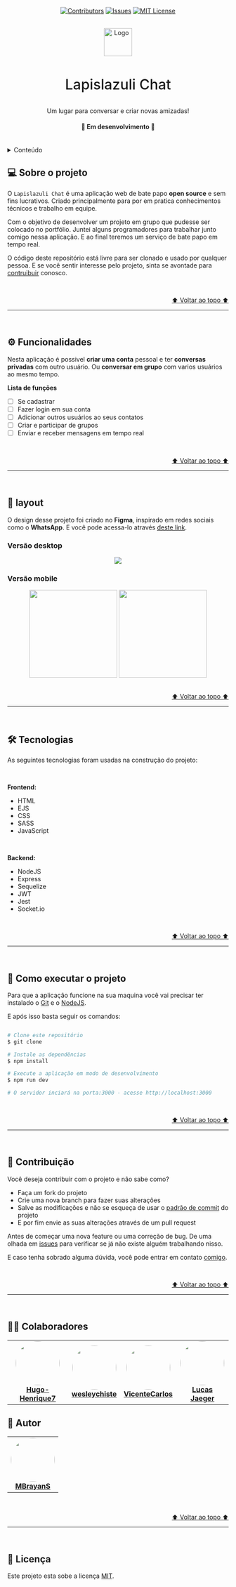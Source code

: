 <div id="topo" align="center">

[![Contributors][contributors-shield]][contributors-url]
[![Issues][issues-shield]][issues-url]
[![MIT License][license-shield]][license-url]

</div>

<br>

<div align="center">
  <a href="https://github.com/MBrayanS/lapislazuli-chat">
    <img src="images/logo.png" alt="Logo" width="64">
  </a>

  <h3 style="font-size: 32px; font-weight: 500">Lapislazuli Chat</h3>
  <p> Um lugar para conversar e criar novas amizadas! </p>

  <h4> 🚧 Em desenvolvimento 🚧 </h4>

</div> 

<br>

<details>
    <summary>Conteúdo</summary>
    <br>
    <ul>
        <li> <a href='#-sobre-o-projeto'>Sobre</a> </li>
        <li> <a href='#-layout'>Layout</a> </li>
        <li> <a href='#-funcionalidades'>Funcionalidades</a> </li>
        <li> <a href='#-tecnologias'>Tecnologias</a> </li>
        <li> <a href='#-como-executar-o-projeto'>Como executar</a> </li>
        <li> <a href='#-contribuição'>Contribuição</a> </li>
        <li> <a href='#-colaboradores'>Colaboradores</a> </li>
        <li> <a href='#-autor'>Autor</a> </li>
        <li> <a href='#-licença'>Licença</a> </li>
    </ul>
</details>

## 💻 Sobre o projeto

O `Lapislazuli Chat` é uma aplicação web de bate papo **open source** e sem fins lucrativos. Criado principalmente para por em pratica conhecimentos técnicos e trabalho em equipe. 

Com o objetivo de desenvolver um projeto em grupo que pudesse ser colocado no portfólio. Juntei alguns programadores para trabalhar junto comigo nessa aplicação. E ao final teremos um serviço de bate papo em tempo real.

O código deste repositório está livre para ser clonado e usado por qualquer pessoa. E se você sentir interesse pelo projeto, sinta se avontade para [contruibuir](#-contribuição) conosco. 

<br>

<p align="right"> <a href="#topo">⬆️ Voltar ao topo ⬆️ </a> </p>

***

<br>

## ⚙ Funcionalidades

 Nesta aplicação é possivel **criar uma conta** pessoal e ter **conversas privadas** com outro usuário. Ou **conversar em grupo** com varios usuários ao mesmo tempo.

**Lista de funções** 

 - [ ] Se cadastrar
 - [ ] Fazer login em sua conta
 - [ ] Adicionar outros usuários ao seus contatos
 - [ ] Criar e participar de grupos
 - [ ] Enviar e receber mensagens em tempo real

<br>

<p align="right"> <a href="#topo">⬆️ Voltar ao topo ⬆️ </a> </p>

***

<br>

## 🎨 layout

O design desse projeto foi criado no **Figma**, inspirado em redes sociais como o **WhatsApp**. E você pode acessa-lo através [deste link][figma-design-url].

### Versão desktop

<div align="center">
  <img src="./images/Screenshot-desktop.png">
</div>

### Versão mobile

<div align="center">
  <img width="200px" src="./images/Screenshot-mobile-01.png">
  <img width="200px" src="./images/Screenshot-mobile-02.png">
</div>

<br>

<p align="right"> <a href="#topo">⬆️ Voltar ao topo ⬆️ </a> </p>

***

<br>

## 🛠 Tecnologias

As seguintes tecnologias foram usadas na construção do projeto:

<br>

**Frontend:** 
- HTML 
- EJS
- CSS
- SASS
- JavaScript

<br>

**Backend:**
- NodeJS
- Express
- Sequelize
- JWT
- Jest
- Socket.io

<br>

<p align="right"> <a href="#topo">⬆️ Voltar ao topo ⬆️ </a> </p>

***

<br>

## 🚀 Como executar o projeto

Para que a aplicação funcione na sua maquina você vai precisar ter instalado o [Git][git-url] e o [NodeJS][node-url].

E após isso basta seguir os comandos:

```bash

# Clone este repositório
$ git clone 

# Instale as dependências
$ npm install

# Execute a aplicação em modo de desenvolvimento
$ npm run dev

# O servidor inciará na porta:3000 - acesse http://localhost:3000 

```

<br>

<p align="right"> <a href="#topo">⬆️ Voltar ao topo ⬆️ </a> </p>

***

<br>

## 🌠 Contribuição

Você deseja contribuir com o projeto e não sabe como?

- Faça um fork do projeto
- Crie uma nova branch para fazer suas alterações
- Salve as modificações e não se esqueça de usar o [padrão de commit][padrao-de-commit-url] do projeto
- E por fim envie as suas alterações através de um pull request

Antes de começar uma nova feature ou uma correção de bug. De uma olhada em [issues][issues-url] para verificar se já não existe alguém trabalhando nisso. 

E caso tenha sobrado alguma dúvida, você pode entrar em contato [comigo](https://github.com/MBrayanS).

<br>

<p align="right"> <a href="#topo">⬆️ Voltar ao topo ⬆️ </a> </p>

***

<br>

## 👨‍💻 Colaboradores

<table>
  <tr>
    <td align="center"> <a href="https://github.com/Hugo-Henrique7"> <img style="border-radius: 50%;" src="https://avatars.githubusercontent.com/u/118087594?v=4" width="100px;"/> <br> <b> Hugo-Henrique7 </b> </a> </td>
    <td align="center"> <a href="https://github.com/wesleychiste"> <img style="border-radius: 50%;" src="https://avatars.githubusercontent.com/u/76197169?v=4" width="100px;"/> <br> <b> wesleychiste </b> </a> </td>
    <td align="center"> <a href="https://github.com/vicentecarlos"> <img style="border-radius: 50%;" src="https://avatars.githubusercontent.com/u/81314892?v=4" width="100px;"/> <br> <b> VicenteCarlos </b> </a> </td>
    <td align="center"> <a href="https://github.com/jaeger-lucas"> <img style="border-radius: 50%;" src="https://avatars.githubusercontent.com/u/38478795?v=4" width="100px;"/> <br> <b> Lucas Jaeger </b> </a> </td>
  </tr>
</table>


## 👷 Autor

<table>
  <td align="center">
    <a href="https://github.com/MBrayanS">
      <img style="border-radius: 50%;" src="https://avatars.githubusercontent.com/u/116113377?v=4" width="100px;"/>
      <br>
      <b> MBrayanS </b>
    </a>
  </td>
</table>

<br>

<p align="right"> <a href="#topo">⬆️ Voltar ao topo ⬆️ </a> </p>

***

<br>

## 📝 Licença

Este projeto esta sobe a licença [MIT][license-url].

<!-- Links de estilo de referência -->
<!--
    Estou usando "reference style" para deixar o arquivo mais legivel.
    https://www.markdownguide.org/basic-syntax/#reference-style-links
-->

[contributors-url]: https://github.com/MBrayanS/lapislazuli-chat/graphs/contributors
[issues-url]: https://github.com/MBrayanS/lapislazuli-chat/issues
[license-url]: https://github.com/MBrayanS/lapislazuli-chat/blob/main/LICENSE
[figma-design-url]: https://www.figma.com/file/JWdnEMvHKpvcCBL1gNjC5a/lapislazuli-chat?type=design&node-id=402-399&mode=design&t=Q1ppBLZIahbfiUmS-0
[git-url]: https://git-scm.com
[node-url]: https://nodejs.org/en
[padrao-de-commit-url]: https://github.com/MBrayanS/lapislazuli-chat/blob/main/docs/padrao-de-commit.md

[contributors-shield]: https://img.shields.io/github/contributors/MBrayanS/lapislazuli-chat.svg.svg?style=for-the-badge
[issues-shield]: https://img.shields.io/github/issues/MBrayanS/lapislazuli-chat.svg?style=for-the-badge
[license-shield]: https://img.shields.io/github/license/MBrayanS/lapislazuli-chat.svg.svg?style=for-the-badge